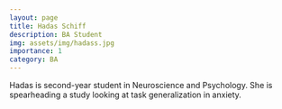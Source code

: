```yaml
---
layout: page
title: Hadas Schiff
description: BA Student
img: assets/img/hadass.jpg
importance: 1
category: BA
---
```


<p> Hadas is second-year student in Neuroscience and Psychology. She is spearheading a study looking at task generalization in anxiety. </p>
